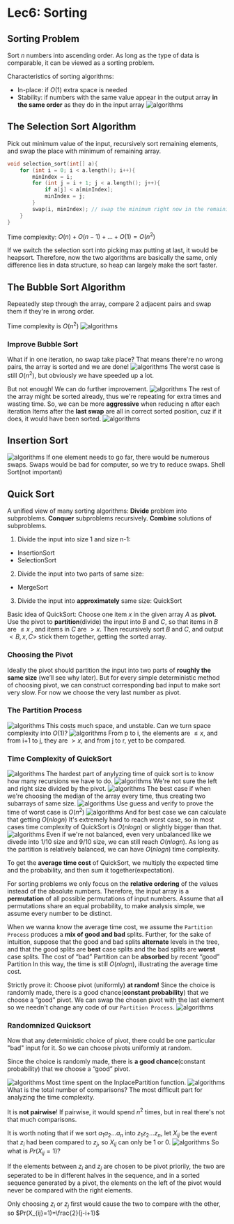 # Lec6: Sorting
## Sorting Problem
Sort $n$ numbers into ascending order.
As long as the type of data is comparable, it can be viewed as a sorting problem.

Characteristics of sorting algorithms:
- In-place: if $O(1)$ extra space is needed
- Stability: if numbers with the same value appear in the output array **in the same order** as they do in the input array
![algorithms](image/lec6/1.png)

## The Selection Sort Algorithm
Pick out minimum value of the input, recursively sort remaining elements, and swap the place with minimum of remaining array.
```cpp
void selection_sort(int[] a){
    for (int i = 0; i < a.length(); i++){
        minIndex = i;
        for (int j = i + 1; j < a.length(); j++){
            if a[j] < a[minIndex];
            minIndex = j;
        }
        swap(i, minIndex); // swap the minimum right now in the remaining array and put it in place.
    }
}
```



Time complexity: $O(n)+O(n-1)+\dots+O(1)=O(n^2)$

If we switch the selection sort into picking max putting at last, it would be heapsort.
Therefore, now the two algorithms are basically the same, only difference lies in data structure, so heap can largely make the sort faster.

## The Bubble Sort Algorithm
Repeatedly step through the array, compare 2 adjacent pairs and swap them if they're in wrong order.

Time complexity is $O(n^2)$
![algorithms](image/lec6/2.png)

### Improve Bubble Sort
What if in one iteration, no swap take place?
That means there're no wrong pairs, the array is sorted and we are done!
![algorithms](image/lec6/3.png)
The worst case is still $O(n^2)$, but obviously we have speeded up a lot.

But not enough! We can do further improvement.
![algorithms](image/lec6/4.png)
The rest of the array might be sorted already, thus we're repeating for extra times and wasting time.
So, we can be more **aggressive** when reducing n after each iteration
Items after the **last swap** are all in correct sorted position, cuz if it does, it would have been sorted.
![algorithms](image/lec6/5.png)

## Insertion Sort
![algorithms](image/lec6/6.png)
If one element needs to go far, there would be numerous swaps.
Swaps would be bad for computer, so we try to reduce swaps.
Shell Sort(not important)

## Quick Sort
A unified view of many sorting algorithms:
**Divide** problem into subproblems. **Conquer** subproblems recursively. **Combine** solutions of subproblems.
1. Divide the input into size 1 and size n-1:
- InsertionSort
- SelectionSort
2. Divide the input into two parts of same size:
- MergeSort
3. Divide the input into **approximately** same size:
QuickSort

Basic idea of QuickSort:
Choose one item $x$ in the given array $A$ as **pivot**.
Use the pivot to **partition**(divide) the input into $B$ and $C$, so that items in $B$ are $\leq x$ , and items in $C$ are $> x$.
Then recursively sort $B$ and $C$, and output $<B, x, C>$ stick them together, getting the sorted array.

### Choosing the Pivot
Ideally the pivot should partition the input into two parts of **roughly the same size** (we’ll see why later).
But for every simple deterministic method of choosing pivot, we can construct corresponding bad input to make sort very slow.
For now we choose the very last number as pivot.

### The Partition Process
![algorithms](image/lec6/7.png)
This costs much space, and unstable.
Can we turn space complexity into $O(1)$?
![algorithms](image/lec6/8.png)
From p to i, the elements are $\leq x$, and from i+1 to j, they are $>x$, and from j to r, yet to be compared.

### Time Complexity of QuickSort
![algorithms](image/lec6/9.png)
The hardest part of anylyzing time of quick sort is to know how many recursions we have to do.
![algorithms](image/lec6/10.png)
We're not sure the left and right size divided by the pivot.
![algorithms](image/lec6/11.png)
The best case if when we're choosing the median of the array every time, thus creating two subarrays of same size.
![algorithms](image/lec6/12.png)
Use guess and verify to prove the time of worst case is $O(n^2)$
![algorithms](image/lec6/13.png)
And for best case we can calculate that getting $O(nlogn)$
It's extremely hard to reach worst case, so in most cases time complexity of QuickSort is $O(nlogn)$ or slightly bigger than that.
![algorithms](image/lec6/14.png)
Even if we're not balanced, even very unbalanced like we divede into 1/10 size and 9/10 size, we can still reach $O(nlogn)$. As long as the partition is relatively balanced, we can have $O(nlogn)$ time complexity.

To get the **average time cost** of QuickSort, we multiply the expected time and the probability, and then sum it together(expectation).

For sorting problems we only focus on the **relative ordering** of the values instead of the absolute numbers.
Therefore, the input array is a **permutation** of all possible permutations of input numbers.
Assume that all permutations share an equal probability, to make analysis simple, we assume every number to be distinct.

When we wanna know the average time cost, we assume the `Partition Process` produces a **mix of good and bad** splits.
Further, for the sake of intuition, suppose that the good and bad splits **alternate** levels in the tree, and that the good splits are **best** case splits and the bad splits are **worst** case splits.
The cost of “bad” Partition can be **absorbed** by recent “good” Partition
In this way, the time is still $O(nlogn)$, illustrating the average time cost.

Strictly prove it:
Choose pivot (uniformly) **at random!**
Since the choice is randomly made, there is a good chance(**constant probability**) that we choose a “good” pivot.
We can swap the chosen pivot with the last element so we needn't change any code of our `Partition Process`.
![algorithms](image/lec6/15.png)

### Randomnized Quicksort
Now that any deterministic choice of pivot, there could be one particular "bad" input for it.
So we can choose pivots uniformly at random.

Since the choice is randomly made, there is **a good chance**(constant probability) that we choose a “good” pivot.

![algorithms](image/lec6/16.png)
Most time spent on the InplacePartition function.
![algorithms](image/lec6/17.png)
What is the total number of comparisons? The most difficult part for analyzing the time complexity.

It is **not pairwise**! If pairwise, it would spend $n^2$ times, but in real there's not that much comparisons.

It is worth noting that if we sort $a_1a_2\dots a_n$ into $z_1z_2\dots z_n$, let $X_{ij}$ be the event that $z_i$ had been compared to $z_j$, so $X_{ij}$ can only be 1 or 0.
![algorithms](image/lec6/18.png)
So what is $Pr(X_{ij}=1)$?

If the elements between $z_i$ and $z_j$ are chosen to be pivot priorily, the two are seperated to be in different halves in the sequence, and in a sorted sequence generated by a pivot, the elements on the left of the pivot would never be compared with the right elements.

Only choosing $z_i$ or $z_j$ first would cause the two to compare with the other, so $Pr(X_{ij}=1)=\frac{2}{j-i+1}$
